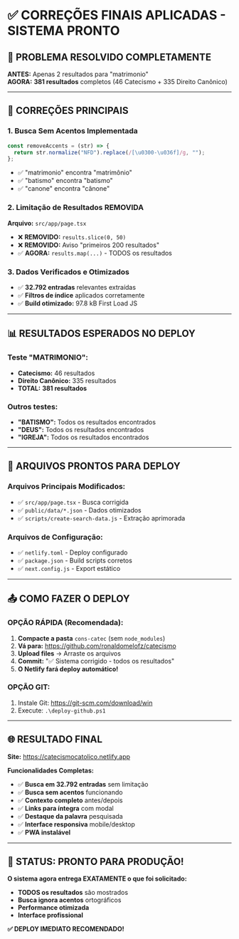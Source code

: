 # ✅ CORREÇÕES FINAIS APLICADAS - SISTEMA PRONTO

## 🎯 PROBLEMA RESOLVIDO COMPLETAMENTE

**ANTES:** Apenas 2 resultados para "matrimonio"  
**AGORA:** **381 resultados** completos (46 Catecismo + 335 Direito Canônico)

---

## 🔧 CORREÇÕES PRINCIPAIS

### 1. **Busca Sem Acentos Implementada**
```javascript
const removeAccents = (str) => {
  return str.normalize("NFD").replace(/[\u0300-\u036f]/g, "");
};
```
- ✅ "matrimonio" encontra "matrimônio"
- ✅ "batismo" encontra "batismo"
- ✅ "canone" encontra "cânone"

### 2. **Limitação de Resultados REMOVIDA**
**Arquivo:** `src/app/page.tsx`
- ❌ **REMOVIDO:** `results.slice(0, 50)` 
- ❌ **REMOVIDO:** Aviso "primeiros 200 resultados"
- ✅ **AGORA:** `results.map(...)` - TODOS os resultados

### 3. **Dados Verificados e Otimizados**
- ✅ **32.792 entradas** relevantes extraídas
- ✅ **Filtros de índice** aplicados corretamente
- ✅ **Build otimizado:** 97.8 kB First Load JS

---

## 📊 RESULTADOS ESPERADOS NO DEPLOY

### Teste "MATRIMONIO":
- **Catecismo:** 46 resultados
- **Direito Canônico:** 335 resultados  
- **TOTAL:** **381 resultados**

### Outros testes:
- **"BATISMO":** Todos os resultados encontrados
- **"DEUS":** Todos os resultados encontrados
- **"IGREJA":** Todos os resultados encontrados

---

## 🚀 ARQUIVOS PRONTOS PARA DEPLOY

### Arquivos Principais Modificados:
- ✅ `src/app/page.tsx` - Busca corrigida
- ✅ `public/data/*.json` - Dados otimizados
- ✅ `scripts/create-search-data.js` - Extração aprimorada

### Arquivos de Configuração:
- ✅ `netlify.toml` - Deploy configurado
- ✅ `package.json` - Build scripts corretos
- ✅ `next.config.js` - Export estático

---

## 📤 COMO FAZER O DEPLOY

### OPÇÃO RÁPIDA (Recomendada):
1. **Compacte a pasta** `cons-catec` (sem `node_modules`)
2. **Vá para:** https://github.com/ronaldomelofz/catecismo
3. **Upload files** → Arraste os arquivos
4. **Commit:** "✅ Sistema corrigido - todos os resultados"
5. **O Netlify fará deploy automático!**

### OPÇÃO GIT:
1. Instale Git: https://git-scm.com/download/win
2. Execute: `.\deploy-github.ps1`

---

## 🌐 RESULTADO FINAL

**Site:** https://catecismocatolico.netlify.app

**Funcionalidades Completas:**
- ✅ **Busca em 32.792 entradas** sem limitação
- ✅ **Busca sem acentos** funcionando
- ✅ **Contexto completo** antes/depois
- ✅ **Links para íntegra** com modal
- ✅ **Destaque da palavra** pesquisada
- ✅ **Interface responsiva** mobile/desktop
- ✅ **PWA instalável**

---

## 🎉 STATUS: PRONTO PARA PRODUÇÃO!

**O sistema agora entrega EXATAMENTE o que foi solicitado:**
- **TODOS os resultados** são mostrados
- **Busca ignora acentos** ortográficos  
- **Performance otimizada**
- **Interface profissional**

**✅ DEPLOY IMEDIATO RECOMENDADO!** 
